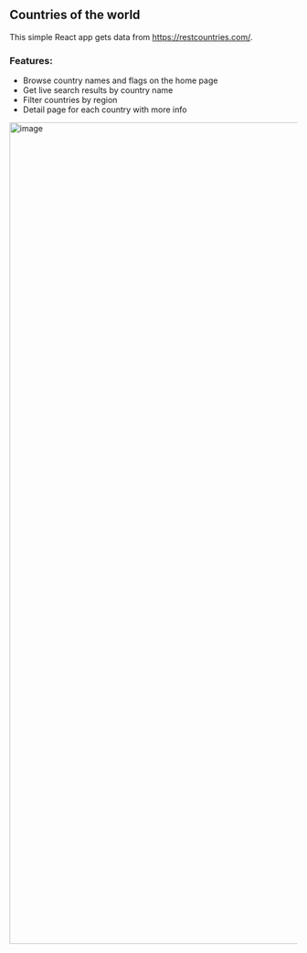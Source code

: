 ## Countries of the world

This simple React app gets data from https://restcountries.com/.

### Features:
- Browse country names and flags on the home page
- Get live search results by country name
- Filter countries by region
- Detail page for each country with more info

<img width="1440" alt="image" src="https://user-images.githubusercontent.com/59955748/224174512-5b607a16-ad8f-44ab-ae64-c25cc5d53ad8.png">


